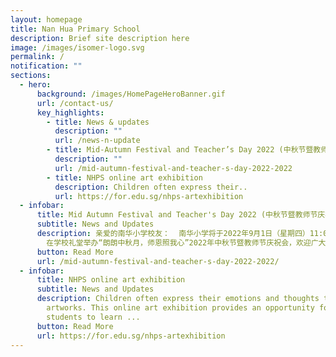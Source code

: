```yaml
---
layout: homepage
title: Nan Hua Primary School
description: Brief site description here
image: /images/isomer-logo.svg
permalink: /
notification: ""
sections:
  - hero:
      background: /images/HomePageHeroBanner.gif
      url: /contact-us/
      key_highlights:
        - title: News & updates
          description: ""
          url: /news-n-update
        - title: Mid-Autumn Festival and Teacher’s Day 2022 (中秋节暨教师节庆祝会 2022)
          description: ""
          url: /mid-autumn-festival-and-teacher-s-day-2022-2022
        - title: NHPS online art exhibition
          description: Children often express their..
          url: https://for.edu.sg/nhps-artexhibition
  - infobar:
      title: Mid Autumn Festival and Teacher's Day 2022 (中秋节暨教师节庆祝会 2022)
      subtitle: News and Updates
      description: 亲爱的南华小学校友：  南华小学将于2022年9月1日（星期四）11:00-12:00
        在学校礼堂举办“朗朗中秋月，师恩照我心”2022年中秋节暨教师节庆祝会，欢迎广大校友回校共庆。  学校将于庆祝会后关闭，如果您当天想要回母校探望老师，我们建议您先跟您的老师联系，以确保老师知道您回校的具体时间。。。
      button: Read More
      url: /mid-autumn-festival-and-teacher-s-day-2022-2022/
  - infobar:
      title: NHPS online art exhibition
      subtitle: News and Updates
      description: Children often express their emotions and thoughts through their
        artworks. This online art exhibition provides an opportunity for
        students to learn ...
      button: Read More
      url: https://for.edu.sg/nhps-artexhibition
---
```



